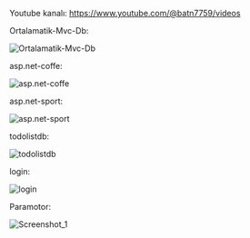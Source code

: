 Youtube kanalı: https://www.youtube.com/@batn7759/videos

Ortalamatik-Mvc-Db:

![Ortalamatik-Mvc-Db](https://user-images.githubusercontent.com/119483460/231629524-c54ccba0-0531-45ea-9d78-a1f72d178212.png)

asp.net-coffe:

![asp.net-coffe](https://user-images.githubusercontent.com/119483460/231629851-a7b1f726-c72d-4773-8aa0-6b7a5666e930.png)

asp.net-sport:

![asp.net-sport](https://user-images.githubusercontent.com/119483460/231629978-e00d55ce-85dd-4549-9dca-5e4db44f9003.png)

todolistdb:

![todolistdb](https://user-images.githubusercontent.com/119483460/231630059-b3068660-727e-40cf-a1e0-5385684b4b22.png)

login:

![login](https://github.com/batin114/aspnet/assets/119483460/370b9767-79be-4c76-8b83-47ed08bdeaec)

Paramotor:

![Screenshot_1](https://github.com/batin114/aspnet/assets/119483460/29cef8b6-1df4-4e94-ba0e-fb52a4c51b92)

